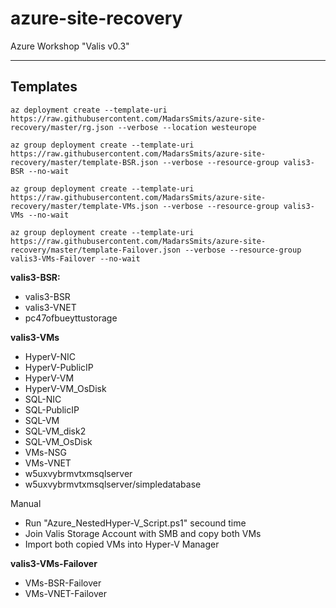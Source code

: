 # azure-site-recovery
Azure Workshop "Valis v0.3"

---------------
Templates
---------------
```
az deployment create --template-uri https://raw.githubusercontent.com/MadarsSmits/azure-site-recovery/master/rg.json --verbose --location westeurope
```
```
az group deployment create --template-uri https://raw.githubusercontent.com/MadarsSmits/azure-site-recovery/master/template-BSR.json --verbose --resource-group valis3-BSR --no-wait
```
```
az group deployment create --template-uri https://raw.githubusercontent.com/MadarsSmits/azure-site-recovery/master/template-VMs.json --verbose --resource-group valis3-VMs --no-wait
```
```
az group deployment create --template-uri https://raw.githubusercontent.com/MadarsSmits/azure-site-recovery/master/template-Failover.json --verbose --resource-group valis3-VMs-Failover --no-wait
```

__valis3-BSR:__
- valis3-BSR
- valis3-VNET
- pc47ofbueyttustorage

__valis3-VMs__
- HyperV-NIC
- HyperV-PublicIP
- HyperV-VM
- HyperV-VM_OsDisk
- SQL-NIC
- SQL-PublicIP
- SQL-VM
- SQL-VM_disk2
- SQL-VM_OsDisk
- VMs-NSG
- VMs-VNET
- w5uxvybrmvtxmsqlserver
- w5uxvybrmvtxmsqlserver/simpledatabase

Manual
- Run "Azure_NestedHyper-V_Script.ps1" secound time
- Join Valis Storage Account with SMB and copy both VMs
- Import both copied VMs into Hyper-V Manager

__valis3-VMs-Failover__
- VMs-BSR-Failover
- VMs-VNET-Failover